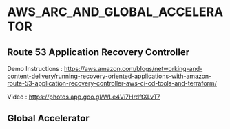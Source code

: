 # AWS_ARC_AND_GLOBAL_ACCELERATOR

## Route 53 Application Recovery Controller

Demo Instructions : https://aws.amazon.com/blogs/networking-and-content-delivery/running-recovery-oriented-applications-with-amazon-route-53-application-recovery-controller-aws-ci-cd-tools-and-terraform/

Video : https://photos.app.goo.gl/WLe4Vi7HrdftXLvT7




## Global Accelerator

